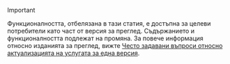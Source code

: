 > [!IMPORTANT]
> Функционалността, отбелязана в тази статия, е достъпна за целеви потребители като част от версия за преглед. Съдържанието и функционалността подлежат на промяна. За повече информация относно изданията за преглед, вижте [Често задавани въпроси относно актуализацията на услугата за една версия](https://docs.microsoft.com/dynamics365/unified-operations/fin-and-ops/get-started/one-version).
